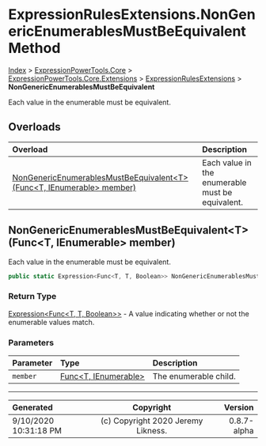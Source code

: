 ﻿# ExpressionRulesExtensions.NonGenericEnumerablesMustBeEquivalent Method

[Index](../index.md) > [ExpressionPowerTools.Core](ExpressionPowerTools.Core.a.md) > [ExpressionPowerTools.Core.Extensions](ExpressionPowerTools.Core.Extensions.n.md) > [ExpressionRulesExtensions](ExpressionPowerTools.Core.Extensions.ExpressionRulesExtensions.cs.md) > **NonGenericEnumerablesMustBeEquivalent**

Each value in the enumerable must be equivalent.

## Overloads

| Overload | Description |
| :-- | :-- |
| [NonGenericEnumerablesMustBeEquivalent&lt;T>(Func&lt;T, IEnumerable> member)](#nongenericenumerablesmustbeequivalenttfunct-ienumerable-member) | Each value in the enumerable must be equivalent. |
## NonGenericEnumerablesMustBeEquivalent&lt;T>(Func&lt;T, IEnumerable> member)

Each value in the enumerable must be equivalent.

```csharp
public static Expression<Func<T, T, Boolean>> NonGenericEnumerablesMustBeEquivalent<T>(Func<T, IEnumerable> member)
```

### Return Type

 [Expression&lt;Func&lt;T, T, Boolean>>](https://docs.microsoft.com/dotnet/api/system.linq.expressions.expression-1)  - A value indicating whether or not the enumerable values match.

### Parameters

| Parameter | Type | Description |
| :-- | :-- | :-- |
| `member` | [Func&lt;T, IEnumerable>](https://docs.microsoft.com/dotnet/api/system.func-2) | The enumerable child. |



---

| Generated | Copyright | Version |
| :-- | :-: | --: |
| 9/10/2020 10:31:18 PM | (c) Copyright 2020 Jeremy Likness. | 0.8.7-alpha |
